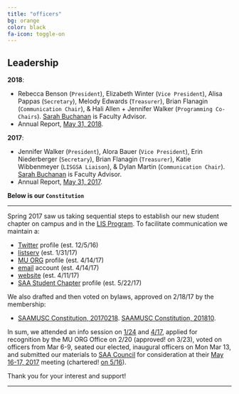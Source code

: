 ```yaml
---
title: "officers"
bg: orange
color: black
fa-icon: toggle-on
---
```


## Leadership

**2018**:
- Rebecca Benson (`President`), Elizabeth Winter (`Vice President`), Alisa Pappas (`Secretary`), Melody Edwards (`Treasurer`), Brian Flanagin (`Communication Chair`), & Hali Allen + Jennifer Walker (`Programming Co-Chairs`). [Sarah Buchanan](http://faculty.missouri.edu/buchanans/) is Faculty Advisor.
- Annual Report, [May 31, 2018](https://saamusc.github.io/img/SAA_Missouri_2017.pdf).

**2017**:
- Jennifer Walker (`President`), Alora Bauer (`Vice President`), Erin Niederberger (`Secretary`), Brian Flanagin (`Treasurer`), Katie Wibbenmeyer (`LISGSA Liaison`), & Dylan Martin (`Communication Chair`). [Sarah Buchanan](http://faculty.missouri.edu/buchanans/) is Faculty Advisor.
- Annual Report, [May 31, 2017](https://saamusc.github.io/img/SAA_Missouri_2016_2017.pdf).

**Below is our `Constitution`**

-------------------------

Spring 2017 saw us taking sequential steps to establish our new student chapter on campus and in the [LIS Program](http://sislt.missouri.edu/lis/). To facilitate communication we maintain a:
- [Twitter](https://twitter.com/SAAMUSC) profile (est. 12/5/16)
- [listserv](https://po.missouri.edu/cgi-bin/wa?A0=SAAMUSC-L) (est. 1/31/17)
- [MU ORG](https://orgsync.com/158099/chapter) profile (est. 4/14/17)
- [email](mailto:SAAMUSC@gmail.com) account (est. 4/14/17)
- [website](https://saamusc.github.io/) (est. 4/11/17)
- [SAA Student Chapter](https://www2.archivists.org/students/chapters/university-of-missouri) profile (est. 5/22/17)

We also drafted and then voted on bylaws, approved on 2/18/17 by the membership:
- [SAAMUSC Constitution, 20170218](/img/SAAMUSC_Constitution.pdf). [SAAMUSC Constitution, 201810](/img/SAAMUSC_Constitution_Rev_10_18.pdf).

In sum, we attended an info session on [1/24](https://orgsync.com/35463/events/1505629/occurrences/3427731) and [4/17](https://orgsync.com/35463/events/1516284/occurrences/3904497), applied for recognition by the MU ORG Office on 2/20 (approved! on 3/23), voted on officers from Mar 6-9, seated our elected, inaugural officers on Mon Mar 13, and submitted our materials to [SAA Council](http://www2.archivists.org/governance/handbook/section13) for consideration at their [May 16-17, 2017](http://www2.archivists.org/groups/saa-council/may-16-17-2017-council-meeting-agenda) meeting (chartered! [on 5/16](https://www2.archivists.org/news/2017/saa-council-approves-fy18-budget-issue-briefs-and-more)).

Thank you for your interest and support!

-------------------------



